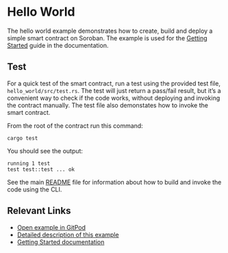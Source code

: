 # Hello World
The hello world example demonstrates how to create, build and deploy a simple smart contract on Soroban. The example is used for the [Getting Started](https://developers.stellar.org/docs/build/smart-contracts/getting-started) guide in the documentation.

## Test
For a quick test of the smart contract, run a test using the provided test file, `hello_world/src/test.rs`. The test will just return a pass/fail result, but it’s a convenient way to check if the code works, without deploying and invoking the contract manually. The test file also demonstates how to invoke the smart contract. 

From the root of the contract run this command:

```
cargo test
```

You should see the output:

```
running 1 test
test test::test ... ok
```

See the main [README](../README.md) file for information about how to build and invoke the code using the CLI.

## Relevant Links
- [Open example in GitPod](https://gitpod.io/#https://github.com/stellar/soroban-examples)
- [Detailed description of this example](https://developers.stellar.org/docs/build/smart-contracts/getting-started/hello-world)
- [Getting Started documentation](https://developers.stellar.org/docs/build/smart-contracts/getting-started)

